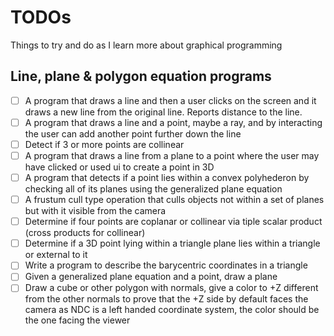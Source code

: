 # TODOs

Things to try and do as I learn more about graphical programming

## Line, plane & polygon equation programs
- [ ] A program that draws a line and then a user clicks on the screen and it draws a new line from the original line. Reports distance to the line.
- [ ] A program that draws a line and a point, maybe a ray, and by interacting the user can add another point further down the line
- [ ] Detect if 3 or more points are collinear
- [ ] A program that draws a line from a plane to a point where the user may have clicked or used ui to create a point in 3D
- [ ] A program that detects if a point lies within a convex polyhederon by checking all of its planes using the generalized plane equation
- [ ] A frustum cull type operation that culls objects not within a set of planes but with it visible from the camera
- [ ] Determine if four points are coplanar or collinear via tiple scalar product (cross products for collinear)
- [ ] Determine if a 3D point lying within a triangle plane lies within a triangle or external to it
- [ ] Write a program to describe the barycentric coordinates in a triangle 
- [ ] Given a generalized plane equation and a point, draw a plane
- [ ] Draw a cube or other polygon with normals, give a color to +Z different from the other normals to 
        prove that the +Z side by default faces the camera as NDC is a left handed coordinate system, the color should be the one facing the viewer